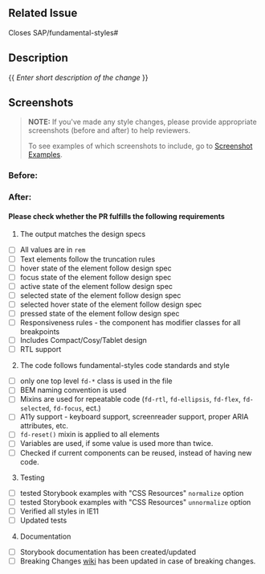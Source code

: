## Related Issue
Closes SAP/fundamental-styles#

## Description
{{ _Enter short description of the change_ }}

## Screenshots
> **NOTE:** If you've made any style changes, please provide appropriate screenshots (before and after) to help reviewers.
>
> To see examples of which screenshots to include, go to [Screenshot Examples](https://github.com/SAP/fundamental-styles/wiki/Pull-Request-Screenshot-Examples).

### Before:


### After:

#### Please check whether the PR fulfills the following requirements

1. The output matches the design specs
- [ ] All values are in `rem`
- [ ] Text elements follow the truncation rules
- [ ] hover state of the element follow design spec
- [ ] focus state of the element follow design spec
- [ ] active state of the element follow design spec
- [ ] selected state of the element follow design spec
- [ ] selected hover state of the element follow design spec
- [ ] pressed state of the element follow design spec
- [ ] Responsiveness rules - the component has modifier classes for all breakpoints
- [ ] Includes Compact/Cosy/Tablet design
- [ ] RTL support
2. The code follows fundamental-styles code standards and style
- [ ] only one top level `fd-*` class is used in the file
- [ ] BEM naming convention is used
- [ ] Mixins are used for repeatable code (`fd-rtl`, `fd-ellipsis`, `fd-flex`, `fd-selected`, `fd-focus`, ect.)
- [ ] A11y support - keyboard support, screenreader support, proper ARIA attributes, etc.
- [ ] `fd-reset()` mixin is applied to all elements
- [ ] Variables are used, if some value is used more than twice.
- [ ] Checked if current components can be reused, instead of having new code.
3. Testing
- [ ] tested Storybook examples with "CSS Resources" `normalize` option 
- [ ] tested Storybook examples with "CSS Resources" `unnormalize` option 
- [ ] Verified all styles in IE11
- [ ] Updated tests
4. Documentation
- [ ] Storybook documentation has been created/updated
- [ ] Breaking Changes [wiki](https://github.com/SAP/fundamental-styles/wiki/Breaking-Changes) has been updated in case of breaking changes.
